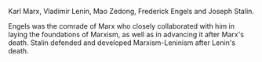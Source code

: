 Karl Marx, Vladimir Lenin, Mao Zedong, Frederick Engels and Joseph Stalin.

Engels was the comrade of Marx who closely collaborated with him in laying the foundations of Marxism, as well as in advancing it after Marx's death. Stalin defended and developed Marxism-Leninism after Lenin's death.